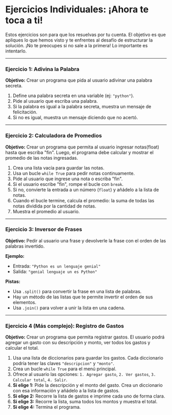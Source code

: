 # Ejercicios Individuales: ¡Ahora te toca a ti!

Estos ejercicios son para que los resuelvas por tu cuenta. El objetivo es que apliques lo que hemos visto y te enfrentes al desafío de estructurar la solución. ¡No te preocupes si no sale a la primera! Lo importante es intentarlo.

---

### Ejercicio 1: Adivina la Palabra

**Objetivo:** Crear un programa que pida al usuario adivinar una palabra secreta.

1. Define una palabra secreta en una variable (ej: `"python"`).
2. Pide al usuario que escriba una palabra.
3. Si la palabra es igual a la palabra secreta, muestra un mensaje de felicitación.
4. Si no es igual, muestra un mensaje diciendo que no acertó.

---

### Ejercicio 2: Calculadora de Promedios

**Objetivo:** Crear un programa que permita al usuario ingresar notas(float) hasta que escriba "fin". Luego, el programa debe calcular y mostrar el promedio de las notas ingresadas.

1.  Crea una lista vacía para guardar las notas.
2.  Usa un bucle `while True` para pedir notas continuamente.
3.  Pide al usuario que ingrese una nota o escriba "fin".
4.  Si el usuario escribe "fin", rompe el bucle con `break`.
5.  Si no, convierte la entrada a un número (`float`) y añádelo a la lista de notas.
6.  Cuando el bucle termine, calcula el promedio: la suma de todas las notas dividida por la cantidad de notas.
7.  Muestra el promedio al usuario.

---

### Ejercicio 3: Inversor de Frases

**Objetivo:** Pedir al usuario una frase y devolverle la frase con el orden de las palabras invertido.

**Ejemplo:**

- Entrada: `"Python es un lenguaje genial"`
- Salida: `"genial lenguaje un es Python"`

**Pistas:**

- Usa `.split()` para convertir la frase en una lista de palabras.
- Hay un método de las listas que te permite invertir el orden de sus elementos.
- Usa `.join()` para volver a unir la lista en una cadena.

---

### Ejercicio 4 (Más complejo): Registro de Gastos

**Objetivo:** Crear un programa que permita registrar gastos. El usuario podrá agregar un gasto con su descripción y monto, ver todos los gastos y calcular el total.

1.  Usa una lista de diccionarios para guardar los gastos. Cada diccionario podría tener las claves `"descripcion"` y `"monto"`.
2.  Crea un bucle `while True` para el menú principal.
3.  Ofrece al usuario las opciones: `1. Agregar gasto`, `2. Ver gastos`, `3. Calcular total`, `4. Salir`.
4.  **Si elige 1:** Pide la descripción y el monto del gasto. Crea un diccionario con esa información y añádelo a la lista de gastos.
5.  **Si elige 2:** Recorre la lista de gastos e imprime cada uno de forma clara.
6.  **Si elige 3:** Recorre la lista, suma todos los montos y muestra el total.
7.  **Si elige 4:** Termina el programa.
